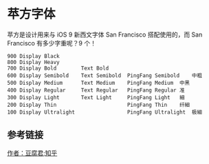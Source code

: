 # 苹方字体

苹方是设计用来与 iOS 9 新西文字体 San Francisco 搭配使用的，而 San Francisco 有多少字重呢？9 个！

```
900	Display Black
800	Display Heavy
700	Display Bold        Text Bold
600	Display Semibold    Text Semibold  PingFang Semibold	中粗
500	Display Medium      Text Medium    PingFang Medium	中黑
400	Display Regular     Text Regular   PingFang Regular	准
300	Display Light       Text Light     PingFang Light	細
200	Display Thin                       PingFang Thin	纤細
100	Display Ultralight                 PingFang Ultralight	极細
```


## 参考链接

[作者：豆腐君;知乎](https://www.zhihu.com/question/31096375/answer/97879094)
